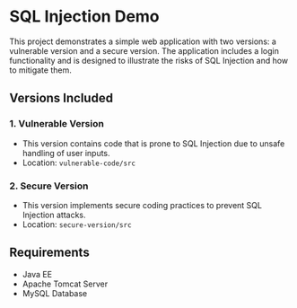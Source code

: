 # SQL Injection Demo

This project demonstrates a simple web application with two versions: a vulnerable version and a secure version. The application includes a login functionality and is designed to illustrate the risks of SQL Injection and how to mitigate them.

## Versions Included

### 1. Vulnerable Version
- This version contains code that is prone to SQL Injection due to unsafe handling of user inputs.
- Location: `vulnerable-code/src`

### 2. Secure Version
- This version implements secure coding practices to prevent SQL Injection attacks.
- Location: `secure-version/src`

## Requirements
- Java EE
- Apache Tomcat Server
- MySQL Database





